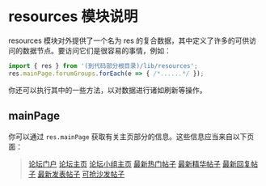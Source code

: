 # resources 模块说明

resources 模块对外提供了一个名为 res 的复合数据，其中定义了许多的可供访问的数据节点。要访问它们是很容易的事情，例如：

```javascript
import { res } from '(到代码部分根目录)/lib/resources';
res.mainPage.forumGroups.forEach(e => { /*......*/ });
```

你还可以执行其中的一些方法，以对数据进行诸如刷新等操作。

## mainPage

你可以通过 ``` res.mainPage ``` 获取有关主页部分的信息。这些信息应当来自以下页面：

> [论坛门户](http://www.mcbbs.net/portal.php)
> [论坛主页](http://www.mcbbs.net/forum.php)
> [论坛小组主页](http://www.mcbbs.net/group.php)
> [最新热门帖子](http://www.mcbbs.net/forum.php?mod=guide&view=hot)
> [最新精华帖子](http://www.mcbbs.net/forum.php?mod=guide&view=digest)
> [最新回复帖子](http://www.mcbbs.net/forum.php?mod=guide&view=new)
> [最新发表帖子](http://www.mcbbs.net/forum.php?mod=guide&view=newthread)
> [可抢沙发帖子](http://www.mcbbs.net/forum.php?mod=guide&view=sofa)


